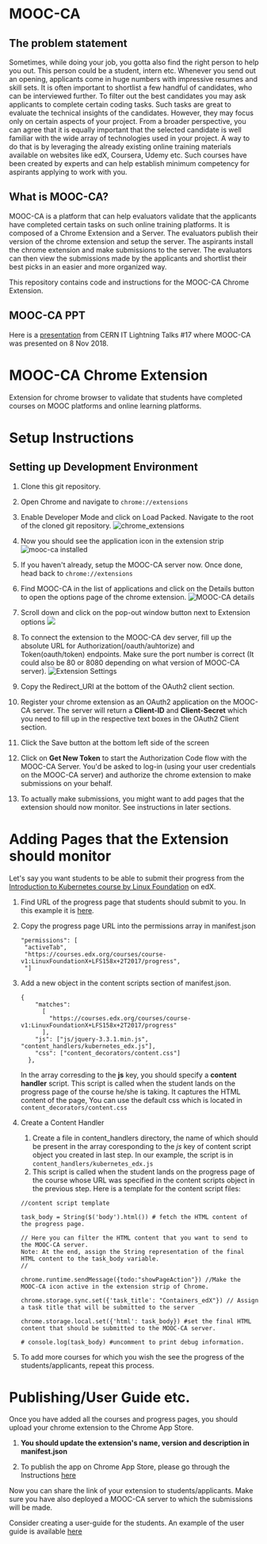 # MOOC-CA
## The problem statement
Sometimes, while doing your job, you gotta also find the right person to help you out. This person could be a student, intern etc.
Whenever you send out an opening, applicants come in huge numbers with impressive resumes and skill sets. It is often important to shortlist a few handful of candidates, who can be interviewed further.
To filter out the best candidates you may ask applicants to complete certain coding tasks. Such tasks are great to evaluate the technical insights of the candidates.
However, they may focus only on certain aspects of your project. From a broader perspective, you can agree that it is equally important that the selected candidate is well familiar with the wide array of technologies used in your project.
A way to do that is by leveraging the already existing online training materials available on websites like edX, Coursera, Udemy etc. Such courses have been created by experts and can help establish minimum competency for aspirants applying to work with you.

## What is MOOC-CA?
MOOC-CA is a platform that can help evaluators validate that the applicants have completed certain tasks on such online training platforms.
It is composed of a Chrome Extension and a Server. The evaluators publish their version of the chrome extension and setup the server. The aspirants install the chrome extension and make submissions to the server. The evaluators can then view the submissions made by the applicants and shortlist their best picks in an easier and more organized way.

This repository contains code and instructions for the MOOC-CA Chrome Extension.

## MOOC-CA PPT
Here is a [presentation](https://indico.cern.ch/event/742790/contributions/3198222/attachments/1748964/2832997/MOOC-CA.pdf) from CERN IT Lightning Talks #17 where MOOC-CA was presented on 8 Nov 2018.

# MOOC-CA Chrome Extension
Extension for chrome browser to validate that students have completed courses on MOOC platforms and online learning platforms.

# Setup Instructions

## Setting up Development Environment
1. Clone this git repository.
1. Open Chrome and navigate to      ```chrome://extensions```
1. Enable Developer Mode and click on Load Packed. Navigate to the root of the cloned git repository.
    ![chrome_extensions](https://developer.chrome.com/static/images/get_started/load_extension.png) 
1. Now you should see the application icon in the extension strip 
![mooc-ca installed](https://snag.gy/4sKz56.jpg)
1. If you haven't already, setup the MOOC-CA server now. Once done, head back to ```chrome://extensions```
1. Find MOOC-CA in the list of applications and click on the Details button to open the options page of the chrome extension.
![MOOC-CA details](https://snag.gy/sltdXN.jpg)
1. Scroll down and click on the pop-out window button next to Extension options
![](https://raw.githubusercontent.com/maany/MOOC-CA-User-Guide/master/media/details-view.png)
1. To connect the extension to the MOOC-CA dev server, fill up the absolute URL for Authorization(/oauth/auhtorize) and Token(oauth/token) endpoints. Make sure the port number is correct (It could also be 80 or 8080 depending on what version of MOOC-CA server).
![Extension Settings](https://snag.gy/o4DLhx.jpg)
1. Copy the Redirect_URI at the bottom of the OAuth2 client section. 
1. Register your chrome extension as an OAuth2 application on the MOOC-CA server. The server will return a **Client-ID** and **Client-Secret** which you need to fill up in the respective text boxes in the OAuth2 Client section.

1. Click the Save button at the bottom left side of the screen

1. Click on **Get New Token** to start the Authorization Code flow with the MOOC-CA Server. You'd be asked to log-in (using your user credentials on the MOOC-CA server) and authorize the chrome extension to make submissions on your behalf.

1. To actually make submissions, you might want to add pages that the extension should now monitor. See instructions in later sections.


# Adding Pages that the Extension should monitor
Let's say you want students to be able to submit their progress from the [Introduction to Kubernetes course by Linux Foundation](https://courses.edx.org/courses/course-v1:LinuxFoundationX+LFS158x+2T2017/course/) on edX.

1. Find URL of the progress page that students should submit to you. In this example it is [here](https://courses.edx.org/courses/course-v1:LinuxFoundationX+LFS158x+2T2017/progress).

1. Copy the progress page URL into the permissions array in manifest.json
    ```
    "permissions": [
     "activeTab",
     "https://courses.edx.org/courses/course-v1:LinuxFoundationX+LFS158x+2T2017/progress",
     "]
    ```
1. Add a new object in the content scripts section of manifest.json. 
    ```
    {
        "matches": 
          [
            "https://courses.edx.org/courses/course-v1:LinuxFoundationX+LFS158x+2T2017/progress"
          ],
        "js": ["js/jquery-3.3.1.min.js", "content_handlers/kubernetes_edx.js"],
        "css": ["content_decorators/content.css"]
      },
    ```
    In the array corresding to the **js** key, you should specify a **content handler** script. This script is called when the student lands on the progress page of the course he/she is taking. It captures the HTML content of the page,
    You can use the default css which is located in ```content_decorators/content.css```
1. Create a Content Handler
    1. Create a file in content_handlers directory, the name of which should be present in the array coresponding to the *js* key of content script object you created in last step. In our example, the script is in ```content_handlers/kubernetes_edx.js```
    1. This script is called when the student lands on the progress page of the course whose URL was specified in the content scripts object in the previous step. Here is a template for the content script files:
    ```
    //content script template
    
    task_body = String($('body').html()) # fetch the HTML content of the progress page.
    
    // Here you can filter the HTML content that you want to send to the MOOC-CA server.
    Note: At the end, assign the String representation of the final HTML content to the task_body variable.
    //

    chrome.runtime.sendMessage({todo:"showPageAction"}) //Make the MOOC-CA icon active in the extension strip of Chrome.
    
    chrome.storage.sync.set({'task_title': "Containers_edX"}) // Assign a task title that will be submitted to the server

    chrome.storage.local.set({'html': task_body}) #set the final HTML content that should be submitted to the MOOC-CA server.

    # console.log(task_body) #uncomment to print debug information.
    ```
1. To add more courses for which you wish the see the progress of the students/applicants, repeat this process.

# Publishing/User Guide etc.
Once you have added all the courses and progress pages, you should upload your chrome extension to the Chrome App Store. 

1. **You should update the extension's name, version and description in manifest.json**

2. To publish the app on Chrome App Store, please go through the Instructions [here](https://developer.chrome.com/webstore/publish) 

Now you can share the link of your extension to students/applicants. Make sure you have also deployed a MOOC-CA server to which the submissions will be made. 

Consider creating a user-guide for the students. An example of the user guide is available [here](https://github.com/maany/MOOC-CA-User-Guide/blob/master/MOOC-CA-User-Guide.md)

